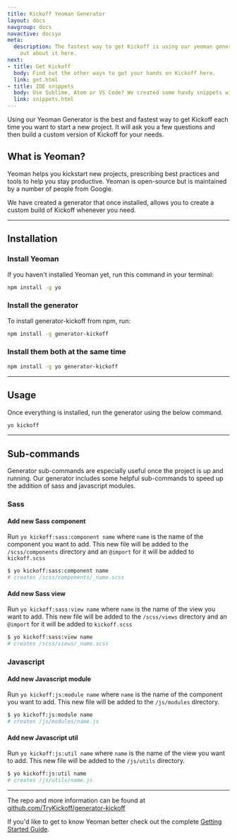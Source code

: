```yaml
---
title: Kickoff Yeoman Generator
layout: docs
navgroup: docs
navactive: docsyo
meta:
  description: The fastest way to get Kickoff is using our yeoman generator. Find
    out about it here.
next:
- title: Get Kickoff
  body: Find out the other ways to get your hands on Kickoff here.
  link: get.html
- title: IDE snippets
  body: Use Sublime, Atom or VS Code? We created some handy snippets will make life with Kickoff even easier.
  link: snippets.html
---
```


Using our Yeoman Generator is the best and fastest way to get Kickoff each time you want to start a new project. It will ask you a few questions and then build a custom version of Kickoff for your needs.

## What is Yeoman?
Yeoman helps you kickstart new projects, prescribing best practices and tools to help you stay productive. Yeoman is open-source but is maintained by a number of people from Google.

We have created a generator that once installed, allows you to create a custom build of Kickoff whenever you need.

<hr class="sectionSplitter">
<a name="installation"></a>

## Installation

### Install Yeoman
If you haven't installed Yeoman yet, run this command in your terminal:

```sh
npm install -g yo
```

### Install the generator
To install generator-kickoff from npm, run:

```sh
npm install -g generator-kickoff
```

### Install them both at the same time
```sh
npm install -g yo generator-kickoff
```

<hr class="sectionSplitter">
<a name="usage"></a>

## Usage
Once everything is installed, run the generator using the below command.

```sh
yo kickoff
```

<hr class="sectionSplitter">
<a name="subcommands"></a>

## Sub-commands
Generator sub-commands are especially useful once the project is up and running. Our generator includes some helpful sub-commands to speed up the addition of sass and javascript modules.

### Sass

#### Add new Sass component
Run `yo kickoff:sass:component name` where `name` is the name of the component you want to add. This new file will be added to the `/scss/components` directory and an `@import` for it will be added to `kickoff.scss`

```sh
$ yo kickoff:sass:component name
# creates /scss/components/_name.scss
```

#### Add new Sass view
Run `yo kickoff:sass:view name` where `name` is the name of the view you want to add. This new file will be added to the `/scss/views` directory and an `@import` for it will be added to `kickoff.scss`

```sh
$ yo kickoff:sass:view name
# creates /scss/views/_name.scss
```

### Javascript

#### Add new Javascript module
Run `yo kickoff:js:module name` where `name` is the name of the component you want to add. This new file will be added to the `/js/modules` directory.

```sh
$ yo kickoff:js:module name
# creates /js/modules/name.js
```

#### Add new Javascript util
Run `yo kickoff:js:util name` where `name` is the name of the view you want to add. This new file will be added to the `/js/utils` directory.

```sh
$ yo kickoff:js:util name
# creates /js/utils/name.js
```

---

The repo and more information can be found at [github.com/TryKickoff/generator-kickoff](https://github.com/TryKickoff/generator-kickoff)

If you'd like to get to know Yeoman better check out the complete [Getting Started Guide](https://github.com/yeoman/yeoman/wiki/Getting-Started).
